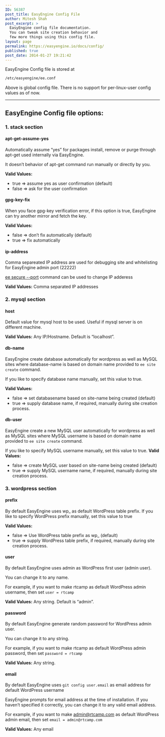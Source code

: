 ```yaml
---
ID: 56387
post_title: EasyEngine Config File
author: Mitesh Shah
post_excerpt: >
  EasyEngine config file documentation.
  You can tweak site creation behavior and
  few more things using this config file.
layout: page
permalink: https://easyengine.io/docs/config/
published: true
post_date: 2014-01-27 19:21:42
---
```

EasyEngine Config file is stored at
```bash
/etc/easyengine/ee.conf
```
Above is global config file. There is no support for per-linux-user config values as of now.

***

## **EasyEngine Config file options:**
### 1. **stack section**
#### apt-get-assume-yes
Automatically assume “yes” for packages install, remove or purge through apt-get used internally via EasyEngine.

It doesn’t behavior of apt-get command run manually or directly by you.

**Valid Values:**
* true => assume yes as user confirmation (default)
* false => ask for the user confirmation
 
#### gpg-key-fix
When you face gpg-key verification error, if this option is true, EasyEngine can try another mirror and fetch the key.

**Valid Values:**
* false => don’t fix automatically (default)
* true => fix automatically

#### ip-address
Comma separeated IP address are used for debugging site and whitelisting for EasyEngine admin port (22222)

[ee secure --port](https://rtcamp.com/easyengine/docs/commands/ee-secure/#changing-admin-port) command can be used to change IP adderess

**Valid Values:** Comma separated IP addresses

### 2. **mysql section**

#### host
Default value for mysql host to be used. Useful if mysql server is on different machine.

**Valid Values:** Any IP/Hostname. Default is “localhost”.

#### db-name
EasyEngine create database automatically for wordpress as well as MySQL sites where database-name is based on domain name provided to ```ee site create``` command.

If you like to specify database name manually, set this value to true.

**Valid Values:**
* false => set databasename based on site-name being created (default)
* true => supply database name, if required, manually during site creation process.

#### db-user
EasyEngine create a new MySQL user automatically for wordpress as well as MySQL sites where MySQL username is based on domain name provided to ```ee site create``` command.

If you like to specify MySQL username manually, set this value to true.
**Valid Values:**
* false => create MySQL user based on site-name being created (default)
* true => supply MySQL username name, if required, manually during site creation process.

### 3. **wordpress section**
#### prefix
By default EasyEngine uses wp_ as default WordPress table prefix.
If you like to specify WordPress prefix manually, set this value to true

**Valid Values:**
* false => Use WordPress table prefix as wp_ (default)
* true => supply WordPress table prefix, if required, manually during site creation process.

#### user
By default EasyEngine uses admin as WordPress first user (admin user).

You can change it to any name.

For example, if you want to make rtcamp as default WordPress admin username, then set ```user = rtcamp```

**Valid Values:** Any string. Default is “admin”.

#### password
By default EasyEngine generate random password for WordPress admin user.

You can change it to any string.

For example, if you want to make rtcamp as default WordPress admin password, then set ```password = rtcamp```

**Valid Values:** Any string.

#### email
By default EasyEngine uses ```git config user.email``` as email address for default WordPress username 

EasyEngine prompts for email address at the time of installation. If you haven’t specified it correctly, you can change it to any valid email address.

For example, if you want to make admin@rtcamp.com as default WordPress admin email, then set ```email = admin@rtcamp.com```

**Valid Values:** Any email